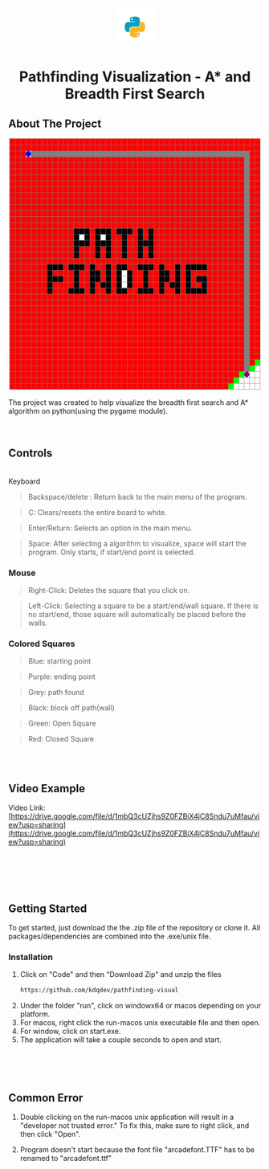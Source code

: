 
<br />
<p align="center">
  <a href="https://github.com/kdqdev/pathfinding-visual">
    <img src="images/python.png" alt="Logo" width="80" height="80">
  </a>

  <h1 align="center">Pathfinding Visualization - A* and Breadth First Search</h1>

  
</p>





## About The Project

<p align="center">
  <a href="https://github.com/kdqdev/pathfinding-visual">
    <img src="images/headerimg.png" alt="Logo" width="500" height="500">
  </a>


  
</p>

The project was created to help visualize the breadth first search and A* algorithm on python(using the pygame module).
<br /><br /><br />

## Controls

</br>
Keyboard

> Backspace/delete : Return back to the main menu of the program.

> C: Clears/resets the entire board to white.

> Enter/Return: Selects an option in the main menu.

> Space: After selecting a algorithm to visualize, space will start the program. Only starts, if start/end point is selected.

### Mouse

> Right-Click: Deletes the square that you click on.

> Left-Click: Selecting a square to be a start/end/wall square. If there is no start/end, those square will automatically be placed before the walls.

### Colored Squares
> Blue: starting point

> Purple: ending point

> Grey: path found

> Black: block off path(wall)

> Green: Open Square

> Red: Closed Square

<br>
</br>


## Video Example

Video Link: [https://drive.google.com/file/d/1mbQ3cUZjhs9Z0FZBiX4jC8Sndu7uMfau/view?usp=sharing](https://drive.google.com/file/d/1mbQ3cUZjhs9Z0FZBiX4jC8Sndu7uMfau/view?usp=sharing)

<br>
</br>
<br>
</br>


<!-- GETTING STARTED -->
## Getting Started

To get started, just download the the .zip file of the repository or clone it. All packages/dependencies are combined into the .exe/unix file.

### Installation

1. Click on "Code" and then "Download Zip" and unzip the files
   ```sh
   https://github.com/kdqdev/pathfinding-visual
   ```
2. Under the folder "run", click on windowx64 or macos depending on your platform.
3. For macos, right click the run-macos unix executable file and then open.
4. For window, click on start.exe.
5. The application will take a couple seconds to open and start. 

<br>
<br>
<br>

## Common Error

1. Double clicking on the run-macos unix application will result in a "developer not trusted error." To fix this, make sure to right click, and then click "Open".

2. Program doesn't start because the font file "arcadefont.TTF" has to be renamed to "arcadefont.ttf"





